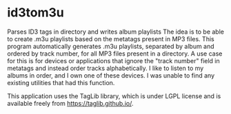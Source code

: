 # id3tom3u
Parses ID3 tags in directory and writes album playlists
The idea is to be able to create .m3u playlists based on the metatags present in MP3 files. This program automatically generates .m3u playlists, separated by album and ordered by track number, for all MP3 files present in a directory. A use case for this is for devices or applications that ignore the "track number" field in metatags and instead order tracks alphabetically. I like to listen to my albums in order, and I own one of these devices. I was unable to find any existing utilities that had this function.

This application uses the TagLib library, which is under LGPL license and is available freely from https://taglib.github.io/. 
